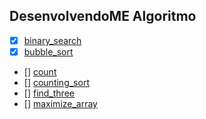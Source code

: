 ## DesenvolvendoME Algoritmo

* [x] [binary_search](https://github.com/OsirisMariano/algoritmo/blob/main/binary_search.rb)
* [x] [bubble_sort](https://github.com/OsirisMariano/algoritmo/blob/main/bubble_sort.rb)
* [] [count](https://github.com/OsirisMariano/algoritmo/blob/main/count.rb)
* [] [counting_sort](https://github.com/OsirisMariano/algoritmo/blob/main/counting_sort.rb)
* [] [find_three](https://github.com/OsirisMariano/algoritmo/blob/main/find_three.rb)
* [] [maximize_array](https://github.com/OsirisMariano/algoritmo/blob/main/maximize_array.rb)